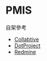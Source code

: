 # PMIS

自架參考

* [Collabtive](http://collabtive.o-dyn.de/index.php)
* [DotProject](https://dotproject.net/)
* [Redmine](/server/redmine/README.md)
